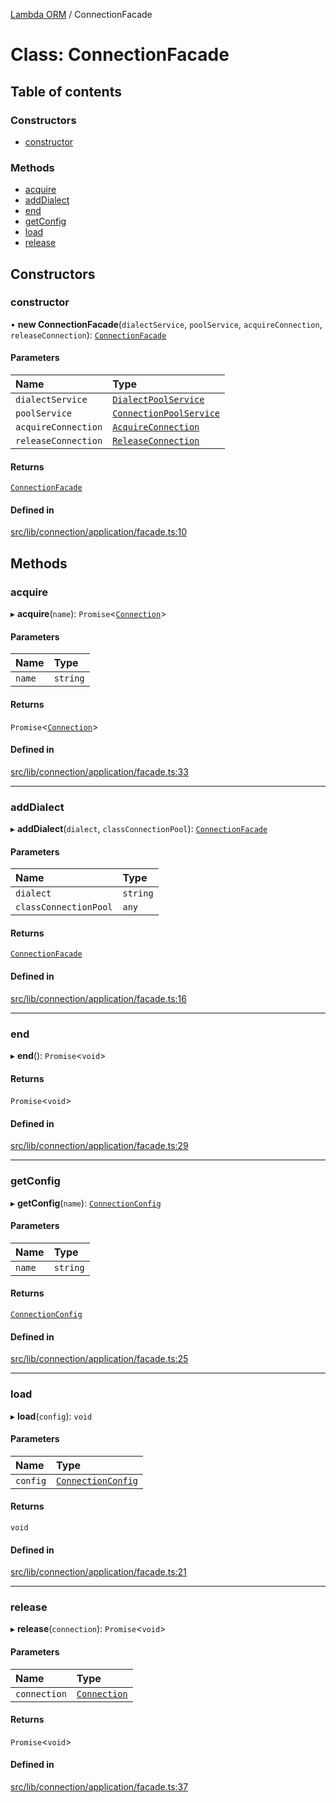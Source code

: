 [Lambda ORM](../README.md) / ConnectionFacade

# Class: ConnectionFacade

## Table of contents

### Constructors

- [constructor](ConnectionFacade.md#constructor)

### Methods

- [acquire](ConnectionFacade.md#acquire)
- [addDialect](ConnectionFacade.md#adddialect)
- [end](ConnectionFacade.md#end)
- [getConfig](ConnectionFacade.md#getconfig)
- [load](ConnectionFacade.md#load)
- [release](ConnectionFacade.md#release)

## Constructors

### constructor

• **new ConnectionFacade**(`dialectService`, `poolService`, `acquireConnection`, `releaseConnection`): [`ConnectionFacade`](ConnectionFacade.md)

#### Parameters

| Name | Type |
| :------ | :------ |
| `dialectService` | [`DialectPoolService`](DialectPoolService.md) |
| `poolService` | [`ConnectionPoolService`](ConnectionPoolService.md) |
| `acquireConnection` | [`AcquireConnection`](AcquireConnection.md) |
| `releaseConnection` | [`ReleaseConnection`](ReleaseConnection.md) |

#### Returns

[`ConnectionFacade`](ConnectionFacade.md)

#### Defined in

[src/lib/connection/application/facade.ts:10](https://github.com/FlavioLionelRita/lambdaorm/blob/11da7208/src/lib/connection/application/facade.ts#L10)

## Methods

### acquire

▸ **acquire**(`name`): `Promise`\<[`Connection`](../interfaces/Connection.md)\>

#### Parameters

| Name | Type |
| :------ | :------ |
| `name` | `string` |

#### Returns

`Promise`\<[`Connection`](../interfaces/Connection.md)\>

#### Defined in

[src/lib/connection/application/facade.ts:33](https://github.com/FlavioLionelRita/lambdaorm/blob/11da7208/src/lib/connection/application/facade.ts#L33)

___

### addDialect

▸ **addDialect**(`dialect`, `classConnectionPool`): [`ConnectionFacade`](ConnectionFacade.md)

#### Parameters

| Name | Type |
| :------ | :------ |
| `dialect` | `string` |
| `classConnectionPool` | `any` |

#### Returns

[`ConnectionFacade`](ConnectionFacade.md)

#### Defined in

[src/lib/connection/application/facade.ts:16](https://github.com/FlavioLionelRita/lambdaorm/blob/11da7208/src/lib/connection/application/facade.ts#L16)

___

### end

▸ **end**(): `Promise`\<`void`\>

#### Returns

`Promise`\<`void`\>

#### Defined in

[src/lib/connection/application/facade.ts:29](https://github.com/FlavioLionelRita/lambdaorm/blob/11da7208/src/lib/connection/application/facade.ts#L29)

___

### getConfig

▸ **getConfig**(`name`): [`ConnectionConfig`](../interfaces/ConnectionConfig.md)

#### Parameters

| Name | Type |
| :------ | :------ |
| `name` | `string` |

#### Returns

[`ConnectionConfig`](../interfaces/ConnectionConfig.md)

#### Defined in

[src/lib/connection/application/facade.ts:25](https://github.com/FlavioLionelRita/lambdaorm/blob/11da7208/src/lib/connection/application/facade.ts#L25)

___

### load

▸ **load**(`config`): `void`

#### Parameters

| Name | Type |
| :------ | :------ |
| `config` | [`ConnectionConfig`](../interfaces/ConnectionConfig.md) |

#### Returns

`void`

#### Defined in

[src/lib/connection/application/facade.ts:21](https://github.com/FlavioLionelRita/lambdaorm/blob/11da7208/src/lib/connection/application/facade.ts#L21)

___

### release

▸ **release**(`connection`): `Promise`\<`void`\>

#### Parameters

| Name | Type |
| :------ | :------ |
| `connection` | [`Connection`](../interfaces/Connection.md) |

#### Returns

`Promise`\<`void`\>

#### Defined in

[src/lib/connection/application/facade.ts:37](https://github.com/FlavioLionelRita/lambdaorm/blob/11da7208/src/lib/connection/application/facade.ts#L37)
